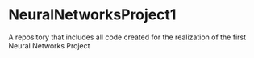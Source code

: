 # NeuralNetworksProject1
A repository that includes all code created for the realization of the first Neural Networks Project
